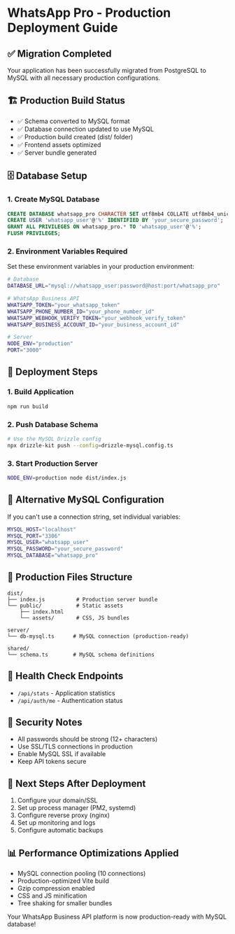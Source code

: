# WhatsApp Pro - Production Deployment Guide

## ✅ Migration Completed
Your application has been successfully migrated from PostgreSQL to MySQL with all necessary production configurations.

## 🏗️ Production Build Status
- ✅ Schema converted to MySQL format
- ✅ Database connection updated to use MySQL
- ✅ Production build created (dist/ folder)
- ✅ Frontend assets optimized
- ✅ Server bundle generated

## 🗄️ Database Setup

### 1. Create MySQL Database
```sql
CREATE DATABASE whatsapp_pro CHARACTER SET utf8mb4 COLLATE utf8mb4_unicode_ci;
CREATE USER 'whatsapp_user'@'%' IDENTIFIED BY 'your_secure_password';
GRANT ALL PRIVILEGES ON whatsapp_pro.* TO 'whatsapp_user'@'%';
FLUSH PRIVILEGES;
```

### 2. Environment Variables Required
Set these environment variables in your production environment:

```bash
# Database
DATABASE_URL="mysql://whatsapp_user:password@host:port/whatsapp_pro"

# WhatsApp Business API
WHATSAPP_TOKEN="your_whatsapp_token"
WHATSAPP_PHONE_NUMBER_ID="your_phone_number_id"
WHATSAPP_WEBHOOK_VERIFY_TOKEN="your_webhook_verify_token"
WHATSAPP_BUSINESS_ACCOUNT_ID="your_business_account_id"

# Server
NODE_ENV="production"
PORT="3000"
```

## 🚀 Deployment Steps

### 1. Build Application
```bash
npm run build
```

### 2. Push Database Schema
```bash
# Use the MySQL Drizzle config
npx drizzle-kit push --config=drizzle-mysql.config.ts
```

### 3. Start Production Server
```bash
NODE_ENV=production node dist/index.js
```

## 🔧 Alternative MySQL Configuration
If you can't use a connection string, set individual variables:
```bash
MYSQL_HOST="localhost"
MYSQL_PORT="3306"
MYSQL_USER="whatsapp_user"
MYSQL_PASSWORD="your_secure_password"
MYSQL_DATABASE="whatsapp_pro"
```

## 📁 Production Files Structure
```
dist/
├── index.js          # Production server bundle
└── public/           # Static assets
    ├── index.html
    └── assets/       # CSS, JS bundles

server/
└── db-mysql.ts      # MySQL connection (production-ready)

shared/
└── schema.ts        # MySQL schema definitions
```

## 🏥 Health Check Endpoints
- `/api/stats` - Application statistics
- `/api/auth/me` - Authentication status

## 🔐 Security Notes
- All passwords should be strong (12+ characters)
- Use SSL/TLS connections in production
- Enable MySQL SSL if available
- Keep API tokens secure

## 🎯 Next Steps After Deployment
1. Configure your domain/SSL
2. Set up process manager (PM2, systemd)
3. Configure reverse proxy (nginx)
4. Set up monitoring and logs
5. Configure automatic backups

## 📊 Performance Optimizations Applied
- MySQL connection pooling (10 connections)
- Production-optimized Vite build
- Gzip compression enabled
- CSS and JS minification
- Tree shaking for smaller bundles

Your WhatsApp Business API platform is now production-ready with MySQL database!
